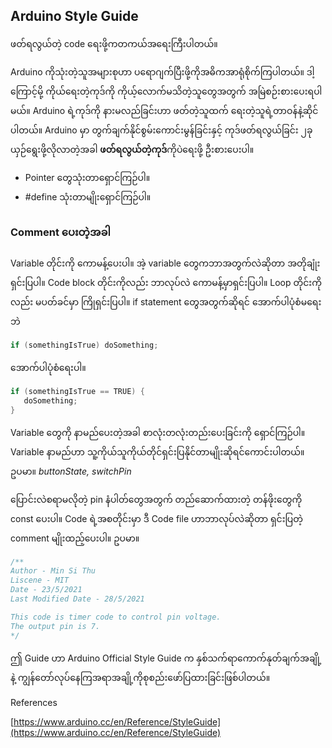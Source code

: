 ## Arduino Style Guide 

ဖတ်ရလွယ်တဲ့ code ရေးဖို့ကတကယ်အရေးကြီးပါတယ်။ 

Arduino ကိုသုံးတဲ့သူအများစုဟာ ပရောဂျက်ပြီးဖို့ကိုအဓိကအာရုံစိုက်ကြပါတယ်။ ဒါ့ကြောင့်မို့ ကိုယ်ရေးတဲ့ကုဒ်ကို ကိုယ့်လောက်မသိတဲ့သူတွေအတွက် အမြဲစဉ်းစားပေးရပါမယ်။ Arduino ရဲ့ကုဒ်ကို နားမလည်ခြင်းဟာ ဖတ်တဲ့သူထက် ရေးတဲ့သူရဲ့တာဝန်နဲ့ဆိုင်ပါတယ်။ 
Arduino မှာ တွက်ချက်နိုင်စွမ်းကောင်းမွန်ခြင်းနှင့် ကုဒ်ဖတ်ရလွယ်ခြင်း ၂ခုယှဉ်ရွေးဖို့လိုလာတဲ့အခါ **ဖတ်ရလွယ်တဲ့ကုဒ်**ကိုပဲရေးဖို့ ဦးစားပေးပါ။ 

- Pointer တွေသုံးတာရှောင်ကြဉ်ပါ။
- #define သုံးတာမျိုးရှောင်ကြဉ်ပါ။ 

### Comment ပေးတဲ့အခါ 

Variable တိုင်းကို ကောမန့်ပေးပါ။ အဲ့ variable တွေကဘာအတွက်လဲဆိုတာ အတိုချုံးရှင်းပြပါ။
Code block တိုင်းကိုလည်း ဘာလုပ်လဲ ကောမန့်မှာရှင်းပြပါ။
Loop တိုင်းကိုလည်း မပတ်ခင်မှာ ကြိုရှင်းပြပါ။ 
if statement တွေအတွက်ဆိုရင် အောက်ပါပုံစံမရေးဘဲ
```c++
if (somethingIsTrue) doSomething;
```
အောက်ပါပုံစံရေးပါ။
```c++
if (somethingIsTrue == TRUE) {
   doSomething;
}
```
Variable တွေကို နာမည်ပေးတဲ့အခါ စာလုံးတလုံးတည်းပေးခြင်းကို ရှောင်ကြဉ်ပါ။ Variable နာမည်ဟာ သူ့ကိုယ်သူကိုယ်တိုင်ရှင်းပြနိုင်တာမျိုးဆိုရင်ကောင်းပါတယ်။ 
ဥပမာ။ *buttonState, switchPin*

ပြောင်းလဲစရာမလိုတဲ့ pin နံပါတ်တွေအတွက် တည်ဆောက်ထားတဲ့ တန်ဖိုးတွေကို const ပေးပါ။ 
Code ရဲ့အစတိုင်းမှာ ဒီ Code file ဟာဘာလုပ်လဲဆိုတာ ရှင်းပြတဲ့ comment မျိုးထည့်ပေးပါ။
ဥပမာ။ 
```c++
/**
Author - Min Si Thu
Liscene - MIT
Date - 23/5/2021
Last Modified Date - 28/5/2021

This code is timer code to control pin voltage. 
The output pin is 7.
*/
```
ဤ Guide ဟာ Arduino Official Style Guide က နှစ်သက်ရာကောက်နုတ်ချက်အချို့နဲ့ ကျွန်တော်လုပ်နေကြအရာအချို့ကိုစုစည်းဖော်ပြထားခြင်းဖြစ်ပါတယ်။

References

[https://www.arduino.cc/en/Reference/StyleGuide](https://www.arduino.cc/en/Reference/StyleGuide)